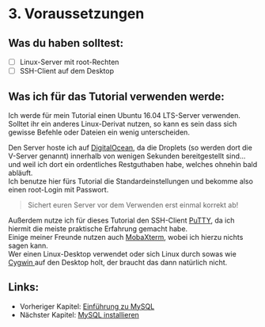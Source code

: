# 3. Voraussetzungen

## Was du haben solltest:

* [ ] Linux-Server mit root-Rechten
* [ ] SSH-Client auf dem Desktop

## Was ich für das Tutorial verwenden werde:

Ich werde für mein Tutorial einen Ubuntu 16.04 LTS-Server verwenden.  
Solltet ihr ein anderes Linux-Derivat nutzen, so kann es sein dass sich gewisse Befehle oder Dateien ein wenig unterscheiden.

Den Server hoste ich auf [DigitalOcean](https://m.do.co/c/6866075ca114 "Mein Affiliate-Link für DigitalOcean über den ihr ein $10 Guthaben erhaltet :)"), da die Droplets \(so werden dort die V-Server genannt\) innerhalb von wenigen Sekunden bereitgestellt sind... und weil ich dort ein ordentliches Restguthaben habe, welches ohnehin bald abläuft.  
Ich benutze hier fürs Tutorial die Standardeinstellungen und bekomme also einen root-Login mit Passwort.

> Sichert euren Server vor dem Verwenden erst einmal korrekt ab!

Außerdem nutze ich für dieses Tutorial den SSH-Client [PuTTY](http://www.chiark.greenend.org.uk/~sgtatham/putty/download.html "Die offizielle Webseite von PuTTY."), da ich hiermit die meiste praktische Erfahrung gemacht habe.  
Einige meiner Freunde nutzen auch [MobaXterm](http://mobaxterm.mobatek.net/), wobei ich hierzu nichts sagen kann.  
Wer einen Linux-Desktop verwendet oder sich Linux durch sowas wie [Cygwin ](https://www.cygwin.com/)auf den Desktop holt, der braucht das dann natürlich nicht.

## Links:

* Vorheriger Kapitel: [Einführung zu MySQL](/einführung-zu-mysql.md)
* Nächster Kapitel: [MySQL installieren](/mysql-installieren.md)



